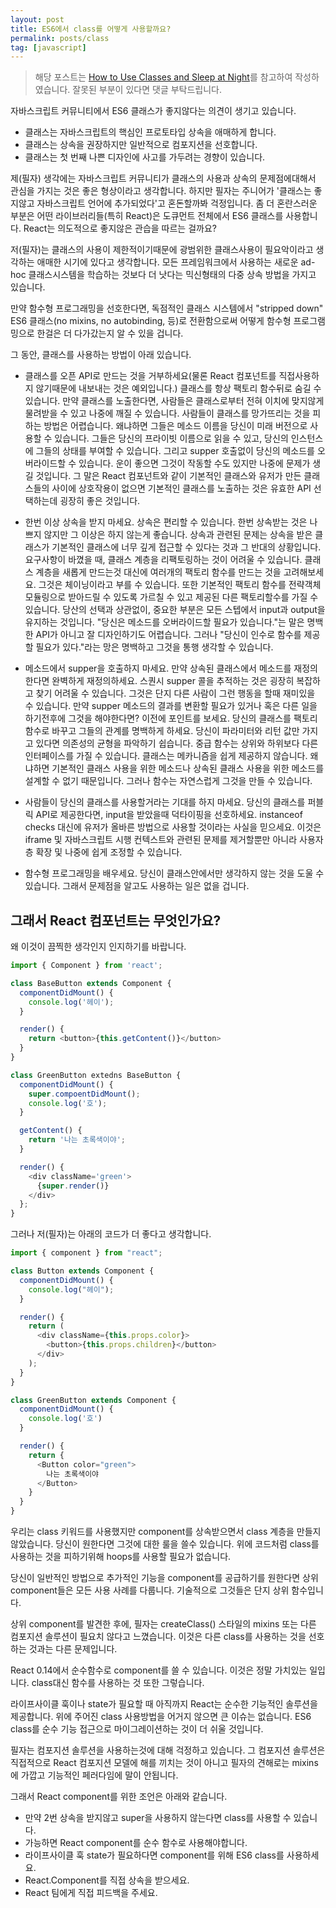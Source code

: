 ```yaml
---
layout: post
title: ES6에서 class를 어떻게 사용할까요?
permalink: posts/class
tag: [javascript]
---
```


> 해당 포스트는 [How to Use Classes and Sleep at Night](https://medium.com/@dan_abramov/how-to-use-classes-and-sleep-at-night-9af8de78ccb4)를 참고하여 작성하였습니다. 잘못된 부분이 있다면 댓글 부탁드립니다.

자바스크립트 커뮤니티에서 ES6 클래스가 좋지않다는 의견이 생기고 있습니다.

- 클래스는 자바스크립트의 핵심인 프로토타입 상속을 애매하게 합니다.
- 클래스는 상속을 권장하지만 일반적으로 컴포지션을 선호합니다.
- 클래스는 첫 번째 나쁜 디자인에 사고를 가두려는 경향이 있습니다.

제(필자) 생각에는 자바스크립트 커뮤니티가 클래스의 사용과 상속의 문제점에대해서 관심을 가지는 것은 좋은 형상이라고 생각합니다. 하지만 필자는 주니어가 '클래스는 좋지않고 자바스크립트 언어에 추가되었다'고 혼돈할까봐 걱정입니다. 좀 더 혼란스러운 부분은 어떤 라이브러리들(특히 React)은 도큐먼트 전체에서 ES6 클래스를 사용합니다. React는 의도적으로 좋지않은 관습을 따르는 걸까요?

저(필자)는 클래스의 사용이 제한적이기때문에 광범위한 클래스사용이 필요악이라고 생각하는 애매한 시기에 있다고 생각합니다. 모든 프레임워크에서 사용하는 새로운 ad-hoc 클래스시스템을 학습하는 것보다 더 낫다는 믹신형태의 다중 상속 방법을 가지고 있습니다.

만약 함수형 프로그래밍을 선호한다면, 독점적인 클래스 시스템에서 "stripped down" ES6 클래스(no mixins, no autobinding, 등)로 전환함으로써 어떻게 함수형 프로그램밍으로 한걸은 더 다가갔는지 알 수 있을 겁니다.

그 동안, 클래스를 사용하는 방법이 아래 있습니다.

- 클래스를 오픈 API로 만드는 것을 거부하세요(물론 React 컴포넌트를 직접사용하지 않기때문에 내보내는 것은 예외입니다.)
  클래스를 항상 팩토리 함수뒤로 숨길 수 있습니다. 만약 클래스를 노출한다면, 사람들은 클래스로부터 전혀 이치에 맞지않게 물려받을 수 있고 나중에 깨질 수 있습니다. 사람들이 클래스를 망가뜨리는 것을 피하는 방법은 어렵습니다. 왜냐하면 그들은 메소드 이름을 당신이 미래 버전으로 사용할 수 있습니다. 그들은 당신의 프라이빗 이름으로 읽을 수 있고, 당신의 인스턴스에 그들의 상태를 부여할 수 있습니다. 그리고 supper 호출없이 당신의 메소드를 오버라이드할 수 있습니다. 운이 좋으면 그것이 작동할 수도 있지만 나중에 문제가 생길 것입니다. 그 말은 React 컴포넌트와 같이 기본적인 클래스와 유저가 만든 클래스들의 사이에 상호작용이 없으면 기본적인 클래스를 노출하는 것은 유효한 API 선택하는데 굉장히 좋은 것입니다.

- 한번 이상 상속을 받지 마세요. 상속은 편리할 수 있습니다.
  한번 상속받는 것은 나쁘지 않지만 그 이상은 하지 않는게 좋습니다. 상속과 관련된 문제는 상속을 받은 클래스가 기본적인 클래스에 너무 깊게 접근할 수 있다는 것과 그 반대의 상황입니다. 요구사항이 바꼈을 때, 클래스 계층을 리팩토링하는 것이 어려울 수 있습니다. 클래스 계층을 새롭게 만드는것 대신에 여러개의 팩토리 함수를 만드는 것을 고려해보세요. 그것은 체이닝이라고 부를 수 있습니다. 또한 기본적인 팩토리 함수를 전략객체 모듈링으로 받아드릴 수 있도록 가르칠 수 있고 제공된 다른 팩토리할수를 가질 수 있습니다. 당산의 선택과 상관없이, 중요한 부분은 모든 스텝에서 input과 output을 유지하는 것입니다. "당신은 메소드를 오버라이드할 필요가 있습니다."는 말은 명백한 API가 아니고 잘 디자인하기도 어렵습니다. 그러나 "당신이 인수로 함수를 제공할 필요가 있다."라는 망은 명백하고 그것을 통행 생각할 수 있습니다.

- 메소드에서 supper을 호출하지 마세요.
  만약 상속된 클래스에서 메소드를 재정의한다면 완벽하게 재정의하세요. 스퀀시 supper 콜을 추적하는 것은 굉장히 복잡하고 찾기 어려울 수 있습니다. 그것은 단지 다른 사람이 그런 행동을 할때 재미있을 수 있습니다. 만약 supper 메소드의 결과를 변환할 필요가 있거나 혹은 다른 일을 하기전후에 그것을 해야한다면? 이전에 포인트를 보세요. 당신의 클래스를 팩토리함수로 바꾸고 그들의 관계를 명백하게 하세요. 당신이 파라미터와 리턴 값만 가지고 있다면 의존성의 균형을 파악하기 쉽습니다. 중급 함수는 상위와 하위보다 다른 인터페이스를 가질 수 있습니다. 클래스는 메카니즘을 쉽게 제공하지 않습니다. 왜냐하면 기본적인 클래스 사용을 위한 메소드나 상속된 클래스 사용을 위한 메소드를 설계할 수 없기 때문입니다. 그러나 함수는 자연스럽게 그것을 만들 수 있습니다.

- 사람들이 당신의 클래스를 사용할거라는 기대를 하지 마세요.
  당신의 클래스를 퍼블릭 API로 제공한다면, input을 받았을때 덕타이핑을 선호하세요. instanceof checks 대신에 유저가 올바른 방법으로 사용할 것이라는 사실을 믿으세요. 이것은 iframe 및 자바스크립트 시행 컨텍스트와 관련된 문제를 제거할뿐만 아니라 사용자 층 확장 및 나중에 쉽게 조정할 수 있습니다.

- 함수형 프로그래밍을 배우세요.
  당신이 클래스안에서만 생각하지 않는 것을 도울 수 있습니다. 그래서 문제점을 알고도 사용하는 일은 없을 겁니다.

## 그래서 React 컴포넌트는 무엇인가요?

왜 이것이 끔찍한 생각인지 인지하기를 바랍니다.

```javascript
import { Component } from 'react';

class BaseButton extends Component {
  componentDidMount() {
    console.log('헤이');
  }

  render() {
    return <button>{this.getContent()}</button>
  }
}

class GreenButton extedns BaseButton {
  componentDidMount() {
    super.compoentDidMount();
    console.log('호');
  }

  getContent() {
    return '나는 초록색이야';
  }

  render() {
    <div className='green'>
      {super.render()}
    </div>
  };
}
```

그러나 저(필자)는 아래의 코드가 더 좋다고 생각합니다.

```javascript
import { component } from "react";

class Button extends Component {
  componentDidMount() {
    console.log("헤이");
  }

  render() {
    return (
      <div className={this.props.color}>
        <button>{this.props.children}</button>
      </div>
    );
  }
}

class GreenButton extends Component {
  componentDidMount() {
    console.log('호')
  }

  render() {
    return {
      <Button color="green">
        나는 초록색이야
      </Button>
    }
  }
}
```

우리는 class 키워드를 사용했지만 component를 상속받으면서 class 계층을 만들지 않았습니다. 당신이 원한다면 그것에 대한 룰을 쓸수 있습니다. 위에 코드처럼 class를 사용하는 것을 피하기위해 hoops를 사용할 필요가 없습니다.

당신이 일반적인 방법으로 추가적인 기능을 component를 공급하기를 원한다면 상위 component들은 모든 사용 사례를 다룹니다. 기술적으로 그것들은 단지 상위 함수입니다.

상위 component를 발견한 후에, 필자는 createClass() 스타일의 mixins 또는 다른 컴포지션 솔루션이 필요치 않다고 느꼈습니다. 이것은 다른 class를 사용하는 것을 선호하는 것과는 다른 문제입니다.

React 0.14에서 순수함수로 component를 쓸 수 있습니다. 이것은 정말 가치있는 일입니다. class대신 함수를 사용하는 것 또한 그렇습니다.

라이프사이클 훅이나 state가 필요할 때 아직까지 React는 순수한 기능적인 솔루션을 제공합니다. 위에 주어진 class 사용방법을 어거지 않으면 큰 이슈는 없습니다. ES6 class를 순수 기능 접근으로 마이그레이션하는 것이 더 쉬울 것입니다.

필자는 컴포지션 솔루션을 사용하는것에 대해 걱정하고 있습니다. 그 컴포지션 솔루션은 직접적으로 React 컴포지션 모델에 해를 끼치는 것이 아니고 필자의 견해로는 mixins에 가깝고 기능적인 페러다임에 말이 안됩니다.

그래서 React component를 위한 조언은 아래와 같습니다.

- 만약 2번 상속을 받지않고 super을 사용하지 않는다면 class를 사용할 수 있습니다.
- 가능하면 React component를 순수 함수로 사용해야합니다.
- 라이프사이클 훅 state가 필요하다면 component를 위해 ES6 class를 사용하세요.
- React.Component를 직접 상속을 받으세요.
- React 팀에게 직접 피드백을 주세요.
